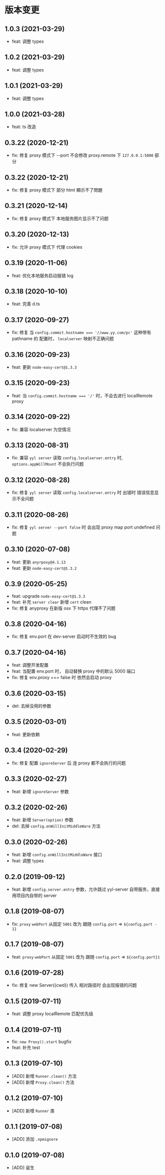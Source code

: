 # 版本变更

## 1.0.3 (2021-03-29)

- feat: 调整 types

## 1.0.2 (2021-03-29)

- feat: 调整 types

## 1.0.1 (2021-03-29)

- feat: 调整 types

## 1.0.0 (2021-03-28)

- feat: ts 改造

## 0.3.22 (2020-12-21)

- fix: 修复 proxy 模式下 --port 不会修改 proxy.remote 下 `127.0.0.1:5000` 部分

## 0.3.22 (2020-12-21)

- fix: 修复 proxy 模式下 部分 html 顯示不了問題

## 0.3.21 (2020-12-14)

- fix: 修复 proxy 模式下 本地服务图片显示不了问题

## 0.3.20 (2020-12-13)

- fix: 允许 proxy 模式下 代理 cookies

## 0.3.19 (2020-11-06)

- feat: 优化本地服务启动报错 log

## 0.3.18 (2020-10-10)

- feat: 完善 d.ts

## 0.3.17 (2020-09-27)

- fix: 修复 当 `config.commit.hostname === '//www.yy.com/pc'` 这种带有 pathname 的 配置时， `localserver` 映射不正确问题

## 0.3.16 (2020-09-23)

- feat: 更新 `node-easy-cert@1.3.3`

## 0.3.15 (2020-09-23)

- feat: 当 `config.commit.hostname === '/'` 时，不会去进行 localRemote proxy

## 0.3.14 (2020-09-22)

- fix: 兼容 localserver 为空情况

## 0.3.13 (2020-08-31)

- fix: 兼容 `yyl server` 读取 `config.localserver.entry` 时, `options.appWillMount` 不会执行问题

## 0.3.12 (2020-08-28)

- fix: 修复 `yyl server` 读取 `config.localserver.entry` 时 出错时 错误信息显示不全问题

## 0.3.11 (2020-08-26)

- fix: 修复 `yyl server --port false` 时 会出现 proxy map port undefined 问题

## 0.3.10 (2020-07-08)

- feat: 更新 `anyrpoxy@4.1.13`
- feat: 更新 `node-easy-cert@1.3.2`

## 0.3.9 (2020-05-25)

- feat: upgrade `node-easy-cert@1.3.3`
- feat: 补充 `server clear` 新增 `cert` clean
- fix: 修复 anyproxy 在新版 osx 下 https 代理不了问题

## 0.3.8 (2020-04-16)

- fix: 修复 env.port 在 dev-server 启动时不生效的 bug

## 0.3.7 (2020-04-16)

- feat: 调整开发配置
- feat: 当配置 env.port 时， 自动替换 proxy 中的默认 5000 端口
- fix: 修复 env.proxy === false 时 依然会启动 proxy

## 0.3.6 (2020-03-15)

- del: 去掉没用的参数

## 0.3.5 (2020-03-01)

- feat: 更新依赖

## 0.3.4 (2020-02-29)

- fix: 修复 配置 `ignoreServer` 后 连 proxy 都不会执行的问题

## 0.3.3 (2020-02-27)

- feat: 新增 `ignoreServer` 参数

## 0.3.2 (2020-02-26)

- feat: 新增 `Server(option)` 参数
- del: 去掉 `config.onWillInitMiddleWare` 方法

## 0.3.0 (2020-02-26)

- feat: 新增 `config.onWillInitMiddleWare` 接口
- feat: 调整 types

## 0.2.0 (2019-09-12)

- feat: 新增 `config.server.entry` 参数，允许跳过 yyl-server 自带服务，直接用项目内自带的 server

## 0.1.8 (2019-08-07)

- fix: `proxy` `webPort` 从固定 `5001` 改为 跟随 `config.port` => `${config.port - 1}`

## 0.1.7 (2019-08-07)

- feat: `proxy` `webPort` 从固定 `5001` 改为 跟随 `config.port` => `${config.port}1`

## 0.1.6 (2019-07-28)

- fix: 修复 new Server({cwd}) 传入 相对路径时 会出现报错的问题

## 0.1.5 (2019-07-11)

- feat: 调整 proxy localRemote 匹配优先级

## 0.1.4 (2019-07-11)

- fix: `new Proxy().start` bugfix
- feat: 补充 test

## 0.1.3 (2019-07-10)

- [ADD] 新增 `Runner.clean()` 方法
- [ADD] 新增 `Proxy.clean()` 方法

## 0.1.2 (2019-07-10)

- [ADD] 新增 `Runner` 类

## 0.1.1 (2019-07-08)

- [ADD] 添加 `.npmignore`

## 0.1.0 (2019-07-08)

- [ADD] 诞生
